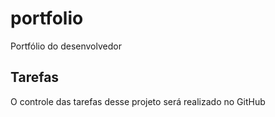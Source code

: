 # portfolio
Portfólio do desenvolvedor

## Tarefas
O controle das tarefas desse projeto será realizado no GitHub